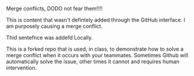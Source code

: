 Merge conflicts, DODO not fear them!!!!

This is content that wasn't defintely added through the GitHub interface. I am purposely causing a merge conflict.

Thid sentefnce was addefd Locally.

This is a forked repo that is used, in class, to demonstrate how to solve a merge conflict when it occurs with your teammates. Sometimes Github will automatically solve the issue, other times it cannot and requires human intervention.